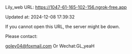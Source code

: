 Lily_web URL: https://1047-61-165-102-156.ngrok-free.app

Updated at: 2024-12-08 17:39:32

If you cannot open this URL, the server might be down.

Please contact: 

goley04@foxmail.com Or Wechat:GL_yeaH